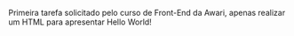 Primeira tarefa solicitado pelo curso de Front-End da Awari, apenas realizar um HTML para apresentar Hello World!